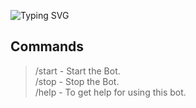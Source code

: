 ![Typing SVG](https://readme-typing-svg.herokuapp.com/?lines=Welcome+To+Txt+Uploader+Bot+!)

## Commands

> /start - Start the Bot.  
> /stop - Stop the Bot.  
> /help - To get help for using this bot.
